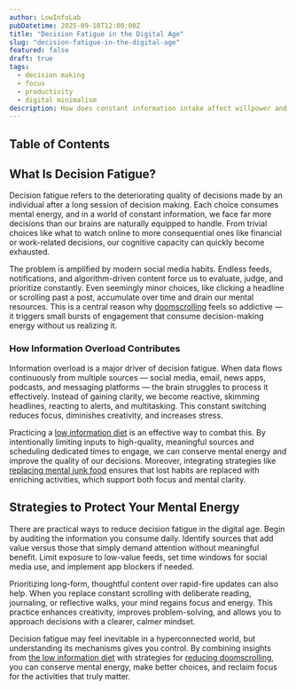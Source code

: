 ```yaml
---
author: LowInfoLab
pubDatetime: 2025-09-10T12:00:00Z
title: "Decision Fatigue in the Digital Age"
slug: "decision-fatigue-in-the-digital-age"
featured: false
draft: true
tags:
  - decision making
  - focus
  - productivity
  - digital minimalism
description: How does constant information intake affect willpower and our ability to make good decisions?
---
```


## Table of Contents

## What Is Decision Fatigue?

Decision fatigue refers to the deteriorating quality of decisions made by an individual after a long session of decision making. Each choice consumes mental energy, and in a world of constant information, we face far more decisions than our brains are naturally equipped to handle. From trivial choices like what to watch online to more consequential ones like financial or work-related decisions, our cognitive capacity can quickly become exhausted.

The problem is amplified by modern social media habits. Endless feeds, notifications, and algorithm-driven content force us to evaluate, judge, and prioritize constantly. Even seemingly minor choices, like clicking a headline or scrolling past a post, accumulate over time and drain our mental resources. This is a central reason why [doomscrolling](../posts/why-we-can't-stop-scrolling) feels so addictive — it triggers small bursts of engagement that consume decision-making energy without us realizing it.

### How Information Overload Contributes

Information overload is a major driver of decision fatigue. When data flows continuously from multiple sources — social media, email, news apps, podcasts, and messaging platforms — the brain struggles to process it effectively. Instead of gaining clarity, we become reactive, skimming headlines, reacting to alerts, and multitasking. This constant switching reduces focus, diminishes creativity, and increases stress.

Practicing a [low information diet](../posts/the-low-information-diet-your-blueprint-for-digital-minimalism) is an effective way to combat this. By intentionally limiting inputs to high-quality, meaningful sources and scheduling dedicated times to engage, we can conserve mental energy and improve the quality of our decisions. Moreover, integrating strategies like [replacing mental junk food](../posts/replacing-mental-junk-food) ensures that lost habits are replaced with enriching activities, which support both focus and mental clarity.

## Strategies to Protect Your Mental Energy

There are practical ways to reduce decision fatigue in the digital age. Begin by auditing the information you consume daily. Identify sources that add value versus those that simply demand attention without meaningful benefit. Limit exposure to low-value feeds, set time windows for social media use, and implement app blockers if needed.

Prioritizing long-form, thoughtful content over rapid-fire updates can also help. When you replace constant scrolling with deliberate reading, journaling, or reflective walks, your mind regains focus and energy. This practice enhances creativity, improves problem-solving, and allows you to approach decisions with a clearer, calmer mindset.

Decision fatigue may feel inevitable in a hyperconnected world, but understanding its mechanisms gives you control. By combining insights from [the low information diet](../posts/the-low-information-diet-your-blueprint-for-digital-minimalism) with strategies for [reducing doomscrolling](../posts/why-we-can't-stop-scrolling), you can conserve mental energy, make better choices, and reclaim focus for the activities that truly matter.

